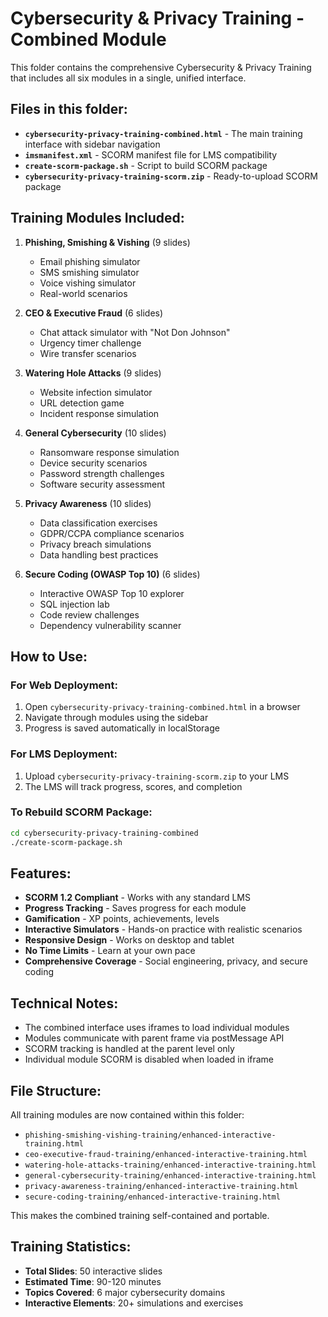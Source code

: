 # Cybersecurity & Privacy Training - Combined Module

This folder contains the comprehensive Cybersecurity & Privacy Training that includes all six modules in a single, unified interface.

## Files in this folder:

- **`cybersecurity-privacy-training-combined.html`** - The main training interface with sidebar navigation
- **`imsmanifest.xml`** - SCORM manifest file for LMS compatibility
- **`create-scorm-package.sh`** - Script to build SCORM package
- **`cybersecurity-privacy-training-scorm.zip`** - Ready-to-upload SCORM package

## Training Modules Included:

1. **Phishing, Smishing & Vishing** (9 slides)
   - Email phishing simulator
   - SMS smishing simulator  
   - Voice vishing simulator
   - Real-world scenarios

2. **CEO & Executive Fraud** (6 slides)
   - Chat attack simulator with "Not Don Johnson"
   - Urgency timer challenge
   - Wire transfer scenarios

3. **Watering Hole Attacks** (9 slides)
   - Website infection simulator
   - URL detection game
   - Incident response simulation

4. **General Cybersecurity** (10 slides)
   - Ransomware response simulation
   - Device security scenarios
   - Password strength challenges
   - Software security assessment

5. **Privacy Awareness** (10 slides)
   - Data classification exercises
   - GDPR/CCPA compliance scenarios
   - Privacy breach simulations
   - Data handling best practices

6. **Secure Coding (OWASP Top 10)** (6 slides)
   - Interactive OWASP Top 10 explorer
   - SQL injection lab
   - Code review challenges
   - Dependency vulnerability scanner

## How to Use:

### For Web Deployment:
1. Open `cybersecurity-privacy-training-combined.html` in a browser
2. Navigate through modules using the sidebar
3. Progress is saved automatically in localStorage

### For LMS Deployment:
1. Upload `cybersecurity-privacy-training-scorm.zip` to your LMS
2. The LMS will track progress, scores, and completion

### To Rebuild SCORM Package:
```bash
cd cybersecurity-privacy-training-combined
./create-scorm-package.sh
```

## Features:

- **SCORM 1.2 Compliant** - Works with any standard LMS
- **Progress Tracking** - Saves progress for each module
- **Gamification** - XP points, achievements, levels
- **Interactive Simulators** - Hands-on practice with realistic scenarios
- **Responsive Design** - Works on desktop and tablet
- **No Time Limits** - Learn at your own pace
- **Comprehensive Coverage** - Social engineering, privacy, and secure coding

## Technical Notes:

- The combined interface uses iframes to load individual modules
- Modules communicate with parent frame via postMessage API
- SCORM tracking is handled at the parent level only
- Individual module SCORM is disabled when loaded in iframe

## File Structure:

All training modules are now contained within this folder:
- `phishing-smishing-vishing-training/enhanced-interactive-training.html`
- `ceo-executive-fraud-training/enhanced-interactive-training.html`
- `watering-hole-attacks-training/enhanced-interactive-training.html`
- `general-cybersecurity-training/enhanced-interactive-training.html`
- `privacy-awareness-training/enhanced-interactive-training.html`
- `secure-coding-training/enhanced-interactive-training.html`

This makes the combined training self-contained and portable.

## Training Statistics:

- **Total Slides**: 50 interactive slides
- **Estimated Time**: 90-120 minutes
- **Topics Covered**: 6 major cybersecurity domains
- **Interactive Elements**: 20+ simulations and exercises